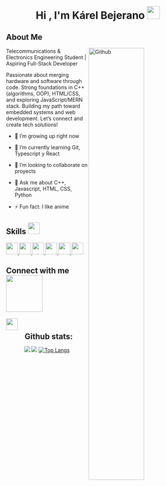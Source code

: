 <h1 align="center">Hi , I'm Kárel Bejerano <img src="https://media.giphy.com/media/hvRJCLFzcasrR4ia7z/giphy.gif" width="35"></h1>

<h2> About Me</h2>

<img width="55%" align="right" alt="Github" src="https://raw.githubusercontent.com/onimur/.github/master/.resources/git-header.svg" />

Telecommunications & Electronics Engineering Student | Aspiring Full-Stack Developer

Passionate about merging hardware and software through code. Strong foundations in C++ (algorithms, OOP), HTML/CSS, and exploring JavaScript/MERN stack. Building my path toward embedded systems and web development. Let’s connect and create tech solutions!

- 🔭 I’m growing up right now
  
- 🌱 I’m currently learning Git, Typescript y React
  
- 👯 I’m looking to collaborate on proyects
  
- 💬 Ask me about C++, Javascript, HTML, CSS, Python
  
- ⚡ Fun fact: I like anime

<h2> Skills <img src = "https://media2.giphy.com/media/QssGEmpkyEOhBCb7e1/giphy.gif?cid=ecf05e47a0n3gi1bfqntqmob8g9aid1oyj2wr3ds3mg700bl&rid=giphy.gif" width = 32px> </h2>
<a href= https://github.com/Aditya664?tab=repositories&q=&type=&language=python&sort= > <img width ='32px' src ='https://raw.githubusercontent.com/rahulbanerjee26/githubAboutMeGenerator/main/icons/python.svg'> </a>
<a href= https://github.com/Aditya664?tab=repositories&q=&type=&language=javascript&sort= > <img width ='32px' src ='https://raw.githubusercontent.com/rahulbanerjee26/githubAboutMeGenerator/main/icons/javascript.svg'> </a>
<a href= https://github.com/Aditya664?tab=repositories&q=&type=&language=c&sort= > <img width ='32px' src ='https://raw.githubusercontent.com/rahulbanerjee26/githubAboutMeGenerator/main/icons/c.svg'> </a>
<a href= https://github.com/Aditya664?tab=repositories&q=&type=&language=cpp&sort= > <img width ='32px' src ='https://raw.githubusercontent.com/rahulbanerjee26/githubAboutMeGenerator/main/icons/cpp.svg'> </a>
<a href= https://github.com/Aditya664?tab=repositories&q=&type=&language=css&sort= > <img width ='32px' src ='https://raw.githubusercontent.com/rahulbanerjee26/githubAboutMeGenerator/main/icons/css.svg'> </a>
<a href= https://github.com/Aditya664?tab=repositories&q=&type=&language=html&sort= > <img width ='32px' src ='https://raw.githubusercontent.com/rahulbanerjee26/githubAboutMeGenerator/main/icons/html.svg'> </a>

<h2> Connect with me <img src='https://raw.githubusercontent.com/ShahriarShafin/ShahriarShafin/main/Assets/handshake.gif' width="100px"> </h2>
<a href = 'https://www.linkedin.com/in/k%C3%A1rel-alejandro-bejarano-benitez-36709637b/'> <img width = '32px' align= 'center' src="https://raw.githubusercontent.com/rahulbanerjee26/githubAboutMeGenerator/main/icons/linked-in-alt.svg"/></a> 

<div align="center">
<h2 align="center" style="margin: 5px 10px;">Github stats:</h2> 

[![](https://github-readme-stats.vercel.app/api?username=karel-developer&show_icons=true&theme=tokyonight&hide_border=true&locale=en)](https://github.com/karel-developer)
[![](https://github-readme-streak-stats.herokuapp.com/?user=karel-developer&theme=material-palenight)](https://github.com/karel-developer)
[![Top Langs](https://github-readme-stats.vercel.app/api/top-langs/?username=karel-developer&layout=compact&text_color=daf7dc&bg_color=151515)](https://github.com/devSouvik/github-readme-stats)
</div>

